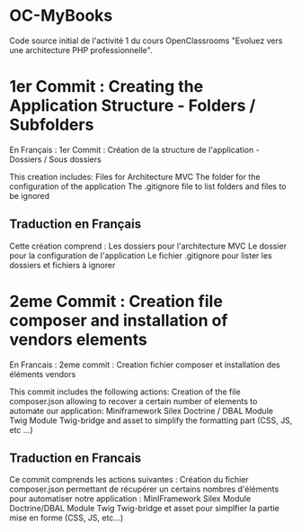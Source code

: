 # OC-MyBooks

Code source initial de l'activité 1 du cours OpenClassrooms "Evoluez vers une architecture PHP professionnelle".

# 1er Commit : Creating the Application Structure - Folders / Subfolders
En Français : 1er Commit : Création de la structure de l'application - Dossiers / Sous dossiers

This creation includes:
Files for Architecture MVC
The folder for the configuration of the application
The .gitignore file to list folders and files to be ignored

## Traduction en Français
Cette création comprend :
Les dossiers pour l'architecture MVC
Le dossier pour la configuration de l'application
Le fichier .gitignore pour lister les dossiers et fichiers à ignorer


# 2eme Commit : Creation file composer and installation of vendors elements
En Francais : 2eme commit : Creation fichier composer et installation des éléments vendors

This commit includes the following actions:
Creation of the file composer.json allowing to recover a certain number of elements to automate our application:
Miniframework Silex
Doctrine / DBAL Module
Twig Module
Twig-bridge and asset to simplify the formatting part (CSS, JS, etc ...)

## Traduction en Francais
Ce commit comprends les actions suivantes :
Création du fichier composer.json permettant de récupérer un certains nombres d'éléments pour automatiser notre application :
MinIFramework Silex
Module Doctrine/DBAL
Module Twig
Twig-bridge et asset pour simplfier la partie mise en forme (CSS, JS, etc...)
